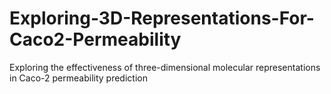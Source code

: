 # Exploring-3D-Representations-For-Caco2-Permeability
Exploring the effectiveness of three-dimensional molecular representations in Caco-2 permeability prediction
